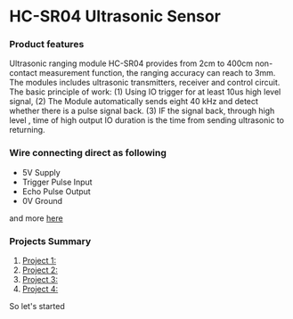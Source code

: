 <h1>HC-SR04 Ultrasonic Sensor</h1>
<h3>Product features</h3>
<p>
Ultrasonic ranging module HC-SR04 provides from 2cm to 400cm non-contact measurement function, the ranging accuracy can reach to 3mm. The modules includes ultrasonic transmitters, receiver and control circuit. The basic principle of work:
(1) Using IO trigger for at least 10us high level signal,
(2) The Module automatically sends eight 40 kHz and detect whether there is a pulse signal back.
(3) IF the signal back, through high level , time of high output IO duration is the time from sending ultrasonic to returning.
</p>
<h3>Wire connecting direct as following</h3>
<p>
 <ul>
  <li>5V Supply</li>
  <li>Trigger Pulse Input</li>
  <li>Echo Pulse Output</li>
  <li>0V Ground </li>
 </ul>
</p>
<p>and more <a href="http://www.micropik.com/PDF/HCSR04.pdf" target="_blank">here</a></p>
<h3>Projects Summary</h3>
<p>
 <ol>
  <li><a href="#Project1">Project 1:</a></li>
  <li><a href="#Project1">Project 2:</a></li>
  <li><a href="#Project1">Project 3:</a></li>
  <li><a href="#Project1">Project 4:</a></li>
 </ol>
 So let's started
</p>



